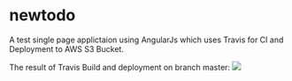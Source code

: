 # newtodo
A test single page applictaion using AngularJs which uses Travis for CI and Deployment to AWS S3 Bucket.

The result of Travis Build and deployment on branch master: <img src="https://travis-ci.org/Afshintm/newtodo.svg?branch=master"></img>
